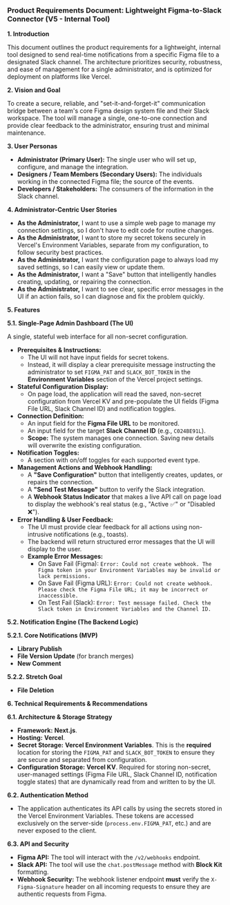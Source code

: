 ### **Product Requirements Document: Lightweight Figma-to-Slack Connector (V5 - Internal Tool)**

**1. Introduction**

This document outlines the product requirements for a lightweight, internal tool designed to send real-time notifications from a specific Figma file to a designated Slack channel. The architecture prioritizes security, robustness, and ease of management for a single administrator, and is optimized for deployment on platforms like Vercel.

**2. Vision and Goal**

To create a secure, reliable, and "set-it-and-forget-it" communication bridge between a team's core Figma design system file and their Slack workspace. The tool will manage a single, one-to-one connection and provide clear feedback to the administrator, ensuring trust and minimal maintenance.

**3. User Personas**

*   **Administrator (Primary User):** The single user who will set up, configure, and manage the integration.
*   **Designers / Team Members (Secondary Users):** The individuals working in the connected Figma file; the source of the events.
*   **Developers / Stakeholders:** The consumers of the information in the Slack channel.

**4. Administrator-Centric User Stories**

*   **As the Administrator,** I want to use a simple web page to manage my connection settings, so I don't have to edit code for routine changes.
*   **As the Administrator,** I want to store my secret tokens securely in Vercel's Environment Variables, separate from my configuration, to follow security best practices.
*   **As the Administrator,** I want the configuration page to always load my saved settings, so I can easily view or update them.
*   **As the Administrator,** I want a "Save" button that intelligently handles creating, updating, or repairing the connection.
*   **As the Administrator,** I want to see clear, specific error messages in the UI if an action fails, so I can diagnose and fix the problem quickly.

**5. Features**

**5.1. Single-Page Admin Dashboard (The UI)**

A single, stateful web interface for all non-secret configuration.

*   **Prerequisites & Instructions:**
    *   The UI will not have input fields for secret tokens.
    *   Instead, it will display a clear prerequisite message instructing the administrator to set `FIGMA_PAT` and `SLACK_BOT_TOKEN` in the **Environment Variables** section of the Vercel project settings.
*   **Stateful Configuration Display:**
    *   On page load, the application will read the saved, non-secret configuration from Vercel KV and pre-populate the UI fields (Figma File URL, Slack Channel ID) and notification toggles.
*   **Connection Definition:**
    *   An input field for the **Figma File URL** to be monitored.
    *   An input field for the target **Slack Channel ID** (e.g., `C024BE91L`).
    *   **Scope:** The system manages one connection. Saving new details will overwrite the existing configuration.
*   **Notification Toggles:**
    *   A section with on/off toggles for each supported event type.
*   **Management Actions and Webhook Handling:**
    *   A **"Save Configuration"** button that intelligently creates, updates, or repairs the connection.
    *   A **"Send Test Message"** button to verify the Slack integration.
    *   A **Webhook Status Indicator** that makes a live API call on page load to display the webhook's real status (e.g., "Active ✅" or "Disabled ❌").
*   **Error Handling & User Feedback:**
    *   The UI must provide clear feedback for all actions using non-intrusive notifications (e.g., toasts).
    *   The backend will return structured error messages that the UI will display to the user.
    *   **Example Error Messages:**
        *   On Save Fail (Figma): `Error: Could not create webhook. The Figma token in your Environment Variables may be invalid or lack permissions.`
        *   On Save Fail (Figma URL): `Error: Could not create webhook. Please check the Figma File URL; it may be incorrect or inaccessible.`
        *   On Test Fail (Slack): `Error: Test message failed. Check the Slack token in Environment Variables and the Channel ID.`

**5.2. Notification Engine (The Backend Logic)**

**5.2.1. Core Notifications (MVP)**

*   **Library Publish**
*   **File Version Update** (for branch merges)
*   **New Comment**

**5.2.2. Stretch Goal**

*   **File Deletion**

**6. Technical Requirements & Recommendations**

**6.1. Architecture & Storage Strategy**

*   **Framework:** **Next.js**.
*   **Hosting:** **Vercel**.
*   **Secret Storage:** **Vercel Environment Variables**. This is the **required** location for storing the `FIGMA_PAT` and `SLACK_BOT_TOKEN` to ensure they are secure and separated from configuration.
*   **Configuration Storage:** **Vercel KV**. Required for storing non-secret, user-managed settings (Figma File URL, Slack Channel ID, notification toggle states) that are dynamically read from and written to by the UI.

**6.2. Authentication Method**

*   The application authenticates its API calls by using the secrets stored in the Vercel Environment Variables. These tokens are accessed exclusively on the server-side (`process.env.FIGMA_PAT`, etc.) and are never exposed to the client.

**6.3. API and Security**

*   **Figma API:** The tool will interact with the `/v2/webhooks` endpoint.
*   **Slack API:** The tool will use the `chat.postMessage` method with **Block Kit** formatting.
*   **Webhook Security:** The webhook listener endpoint **must** verify the `X-Figma-Signature` header on all incoming requests to ensure they are authentic requests from Figma.